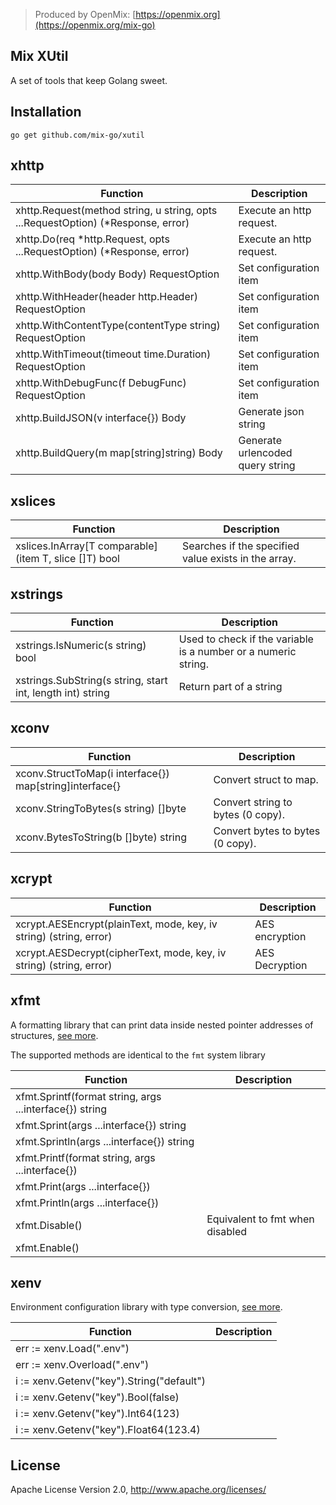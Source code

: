 > Produced by OpenMix: [https://openmix.org](https://openmix.org/mix-go)

## Mix XUtil

A set of tools that keep Golang sweet.

## Installation

```
go get github.com/mix-go/xutil
```

## xhttp

| Function                                                                         | Description                      |  
|----------------------------------------------------------------------------------|----------------------------------|
| xhttp.Request(method string, u string, opts ...RequestOption) (*Response, error) | Execute an http request.         |
| xhttp.Do(req *http.Request, opts ...RequestOption) (*Response, error)            | Execute an http request.         |
| xhttp.WithBody(body Body) RequestOption                                          | Set configuration item           |
| xhttp.WithHeader(header http.Header) RequestOption                               | Set configuration item           |
| xhttp.WithContentType(contentType string) RequestOption                          | Set configuration item           |
| xhttp.WithTimeout(timeout time.Duration) RequestOption                           | Set configuration item           |
| xhttp.WithDebugFunc(f DebugFunc) RequestOption                                   | Set configuration item           |
| xhttp.BuildJSON(v interface{}) Body                                              | Generate json string             |
| xhttp.BuildQuery(m map[string]string) Body                                       | Generate urlencoded query string |

## xslices

| Function                                              | Description                                          |  
|-------------------------------------------------------|------------------------------------------------------|
| xslices.InArray[T comparable](item T, slice []T) bool | Searches if the specified value exists in the array. |

## xstrings

| Function                                                   | Description                                                    |  
|------------------------------------------------------------|----------------------------------------------------------------|
| xstrings.IsNumeric(s string) bool                          | Used to check if the variable is a number or a numeric string. |
| xstrings.SubString(s string, start int, length int) string | Return part of a string                                        |

## xconv

| Function                                                | Description                       |  
|---------------------------------------------------------|-----------------------------------|
| xconv.StructToMap(i interface{}) map[string]interface{} | Convert struct to map.            |
| xconv.StringToBytes(s string) []byte                    | Convert string to bytes (0 copy). |
| xconv.BytesToString(b []byte) string                    | Convert bytes to bytes (0 copy).  |

## xcrypt

| Function                                                            | Description    |  
|---------------------------------------------------------------------|----------------|
| xcrypt.AESEncrypt(plainText, mode, key, iv string) (string, error)  | AES encryption |
| xcrypt.AESDecrypt(cipherText, mode, key, iv string) (string, error) | AES Decryption |

## xfmt

A formatting library that can print data inside nested pointer addresses of structures, [see more](xfmt/README.md).

The supported methods are identical to the `fmt` system library

| Function                                                | Description                     |  
|---------------------------------------------------------|---------------------------------|
| xfmt.Sprintf(format string, args ...interface{}) string |                                 |
| xfmt.Sprint(args ...interface{}) string                 |                                 |
| xfmt.Sprintln(args ...interface{}) string               |                                 |
| xfmt.Printf(format string, args ...interface{})         |                                 |
| xfmt.Print(args ...interface{})                         |                                 |
| xfmt.Println(args ...interface{})                       |                                 |
| xfmt.Disable()                                          | Equivalent to fmt when disabled |
| xfmt.Enable()                                           |                                 |

## xenv

Environment configuration library with type conversion, [see more](xenv/README.md).

| Function                                  | Description |  
|-------------------------------------------|-------------|
| err := xenv.Load(".env")                  |             |
| err := xenv.Overload(".env")              |             |
| i := xenv.Getenv("key").String("default") |             |
| i := xenv.Getenv("key").Bool(false)       |             |
| i := xenv.Getenv("key").Int64(123)        |             |
| i := xenv.Getenv("key").Float64(123.4)    |             |

## License

Apache License Version 2.0, http://www.apache.org/licenses/
